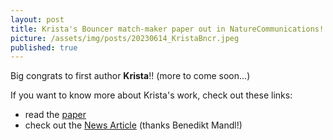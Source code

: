 ```yaml
---
layout: post
title: Krista's Bouncer match-maker paper out in NatureCommunications!
picture: /assets/img/posts/20230614_KristaBncr.jpeg
published: true
---
```

Big congrats to first author **Krista**!!
(more to come soon...)

If you want to know more about Krista's work, check out these links:
- read the [paper](https://rdcu.be/detQg)
- check out the [News Article](https://www.imp.ac.at/news/article/sperm-egg-matchmaker-bouncer-may-drive-fish-evolution) (thanks Benedikt Mandl!)
